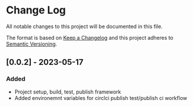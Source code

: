 # Change Log

All notable changes to this project will be documented in this file.

The format is based on [Keep a Changelog](http://keepachangelog.com/)
and this project adheres to [Semantic Versioning](http://semver.org/).

## [0.0.2] - 2023-05-17

### Added

- Project setup, build, test, publish framework
- Added environemnt variables for circlci publish test/publish ci workflow


